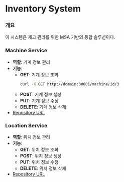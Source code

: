 # Inventory System

### 개요
이 시스템은 재고 관리를 위한 MSA 기반의 통합 솔루션이다.

### Machine Service
- **역할**: 기계 정보 관리
- **기능**:
    - **GET**: 기계 정보 조회
      ```bash
      curl -X GET http://domain:30001/machine/id/3
      ```
    - **POST**: 기계 정보 생성
    - **PUT**: 기계 정보 수정
    - **DELETE**: 기계 정보 삭제
- [Repository URL](https://github.com/ss5924/inventory-rs-machine-service)

### Location Service
- **역할**: 위치 정보 관리
- **기능**:
    - **GET**: 위치 정보 조회
    - **POST**: 위치 정보 생성
    - **PUT**: 위치 정보 수정
    - **DELETE**: 위치 정보 삭제
- [Repository URL](https://github.com/ss5924/inventory-rs-loc-service)